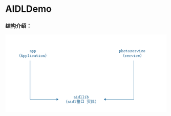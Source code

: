# AIDLDemo


### 结构介绍：

![structure.png](https://github.com/More-Stronger/AIDLDemo/blob/master/structure.png)


